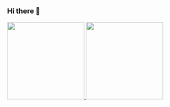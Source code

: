 ### Hi there 👋

<div>
<a href="https://github.com/seu-usuário-aqui">
<img height="180em" src="https://github-readme-stats.vercel.app/api/top-langs/?username=gustavoortizcamargo&layout=compact&langs_count=7&theme=dracula"/>
<img height="180em" src="https://github-readme-stats.vercel.app/api?username=gustavoortizcamargo&show_icons=true&theme=dracula&include_all_commits=true&count_private=true"/>
</div>


<!--
**gustavoortizcamargo/gustavoortizcamargo** is a ✨ _special_ ✨ repository because its `README.md` (this file) appears on your GitHub profile.

Here are some ideas to get you started:

- 🔭 I’m currently working on ...
- 🌱 I’m currently learning ...
- 👯 I’m looking to collaborate on ...
- 🤔 I’m looking for help with ...
- 💬 Ask me about ...
- 📫 How to reach me: ...
- 😄 Pronouns: ...
- ⚡ Fun fact: ...
-->
